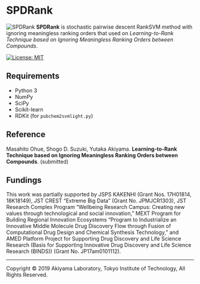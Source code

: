 # SPDRank
![SPDRank](https://github.com/akiyamalab/SPDRank/img.png)
**SPDRank** is stochastic pairwise descent RankSVM method with ignoring meaningless ranking orders that used on _Learning-to-Rank Technique based on Ignoring Meaningless Ranking Orders between Compounds_.

[![License: MIT](https://img.shields.io/badge/license-MIT-green.svg)](LICENSE)


## Requirements
- Python 3
- NumPy
- SciPy 
- Scikit-learn 
- RDKit (for `pubchem2svmlight.py`) 


## Reference
Masahito Ohue, Shogo D. Suzuki, Yutaka Akiyama. **Learning-to-Rank Technique based on Ignoring Meaningless Ranking Orders between Compounds**. (submitted)


## Fundings
This work was partially supported by JSPS KAKENHI (Grant Nos. 17H01814, 18K18149), JST CREST “Extreme Big Data” (Grant No. JPMJCR1303), JST Research Complex Program “Wellbeing Research Campus: Creating new values through technological and social innovation,” MEXT Program for Building Regional Innovation Ecosystems “Program to Industrialize an Innovative Middle Molecule Drug Discovery Flow through Fusion of Computational Drug Design and Chemical Synthesis Technology,” and AMED Platform Project for Supporting Drug Discovery and Life Science Research (Basis for Supporting Innovative Drug Discovery and Life Science Research (BINDS)) (Grant No. JP17am0101112). 

----
Copyright © 2019 Akiyama Laboratory, Tokyo Institute of Technology, All Rights Reserved.

